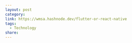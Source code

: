```yaml
---
layout: post
category:
link: https://wmsa.hashnode.dev/flutter-or-react-native
tags:
  - Technology
share:
---
```


